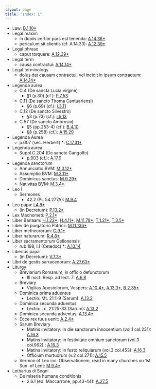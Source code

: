 ```yaml
---
layout: page
title: "Index: L"
---
```



 - Law: [B.1.10\*](B.1.10)
 - Legal maxim
   - in dubiis certior pars est tenenda: [A.14.36\*](A.14.36)
   - periculum sit clientis (cf. A.14.33): [A.12.39\*](A.12.39)
 - Legal phrase
   - caput torquere: [A.12.39\*](A.12.39)
 - Legal term
   - causa contractui: [A.14.14\*](A.14.14)
 - Legal terminology
   - dolus dat causam contractui, vel incidit in ipsum contractum: [A.14.14\*](A.14.14)
 - Legenda aurea
   - C.4 (De sancta Lucia virgine)
     - §1 (p.30) (cf.): [P.7.53](P.7.53)
   - C.11 (De sancto Thoma Cantuariensi)
     - §6 (p.69) (cf.): [I.3.11](I.3.11)
   - C.12 (De sancto Silvestro)
     - §3 (p.73) (cf.): [I.9.13](I.9.13)
   - C.57 (De sancto Ambrosio)
     - §5 (pp.253-4) (cf.): [B.4.10](B.4.10)
     - §8 (p.258) (cf.): [A.15.29](A.15.29)
 - Legenda Aurea 
   - p.607 (sec. Herbert) \*: [C.17.31\*](C.17.31)
 - Legenda aurea
   - Suppl.C.204 (De sancto Gangolfo)
     - p.903 (cf.): [A.17.9](A.17.9)
 - Legenda sanctorum
   - Annunciatio BVM: [M.3.12\*](M.3.12)
   - Assumptio BVM: [M.3.11\*](M.3.11)
   - Dominicus sanctus: [M.9.29\*](M.9.29)
   - Nativitas BVM: [M.3.4\*](M.3.4)
 - Leo I
   - Sermones
     - 42.2 (PL 54.277A): [M.9.4](M.9.4)
 - Leo papa: [I.4.8\*](I.4.8)
   - (in Decretum): [P.13.2\*](P.13.2)
 - Lex Machometi: [P.2.1\*](P.2.1)
 - Liber Barlaam: [H.1.22\*](H.1.22), [H.4.11\*](H.4.11), [M.11.78\*](M.11.78), [T.1.21\*](T.1.21), [T.3.5\*](T.3.5)
 - Liber de purgatorio Patricii: [M.11.136\*](M.11.136)
 - Liber metheororum: [C.9.1\*](C.9.1)
 - Liber naturarum: [R.4.8\*](R.4.8)
 - Liber sacramentorum Gellonensis
   - rub.198, l.1 (Cetedoc) \*: [A.13.14](A.13.14)
 - Liberius papa
   - (in Decretum): [V.7.3\*](V.7.3)
 - Libri de gestis sarracenorum: [A.27.63\*](A.27.63)
 - Liturgy
   - Breviarium Romanum, in officio defunctorum
     - III noct. Resp. ad lect. 7: [A.6.8](A.6.8)
   - Breviary
     - Vigilias Apostolorum, Vespers: [A.10.4\*](A.10.4), [A.13.3\*](A.13.3), [B.2.35\*](B.2.35)
   - Dominica prima aduentus
     - Lectio: Mt. 21:1-9 (Sarum): [A.13.2](A.13.2)
   - Dominica secunda aduentus
     - Lectio: Lc. 21:25-33 (Sarum): [A.13.2](A.13.2)
   - Dominica secunda adventus: [A.13.4\*](A.13.4)
   - Ecce rex tuus uenit: [A.2.4\*](A.2.4)
   - Sarum Breviary
     - Matins invitatory: In die sanctorum innocentium (vol.1 col.231): [A.16.3](A.16.3)
     - Matins invitatory: In festivitate omnium sanctorum (vol.3 col.962).: [A.16.3](A.16.3)
     - Matins invitatory: In festo reliquiarum (vol.3 col.453): [A.16.3](A.16.3)
     - Officium mortuorum (v.2 col.271): [A.15.5](A.15.5)
   - Sermon of Leo inc. Observationem, read in many churches on 1st Sun. of Lent: [M.9.4\*](M.9.4)
 - Lotharius di Segni
   - De miseria humane conditionis
     - 2.6.1 (ed. Maccarrone, pp.43-44): [A.27.5](A.27.5)
